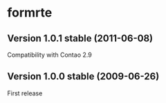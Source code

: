 formrte
==============


Version 1.0.1 stable (2011-06-08) 
----------------------------------
Compatibility with Contao 2.9


Version 1.0.0 stable (2009-06-26) 
----------------------------------
First release